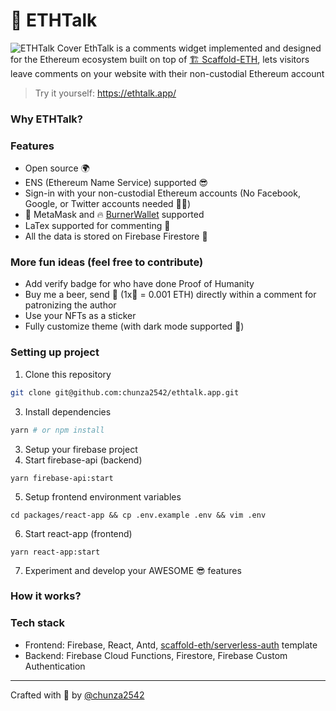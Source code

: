 # 💬 ETHTalk
![ETHTalk Cover](https://bafybeicy5tjxjqsfc5tddiszrjsv6fijnsg377kyoqtlttmcfogxd2n4eq.ipfs.infura-ipfs.io/)
EthTalk is a comments widget implemented and designed for the Ethereum ecosystem built on top of [🏗 Scaffold-ETH](https://github.com/austintgriffith/scaffold-eth), lets visitors leave comments on your website with their non-custodial Ethereum account

> Try it yourself: https://ethtalk.app/

### Why ETHTalk?

### Features
- Open source 🌍
- ENS (Ethereum Name Service) supported 😎
- Sign-in with your non-custodial Ethereum accounts (No Facebook, Google, or Twitter accounts needed 🙅‍♀️)
- 🦊 MetaMask and 🔥 [BurnerWallet](https://www.xdaichain.com/for-users/wallets/burner-wallet) supported
- LaTex supported for commenting 🧮
- All the data is stored on Firebase Firestore 💽

### More fun ideas (feel free to contribute)
- Add verify badge for who have done Proof of Humanity
- Buy me a beer, send 🍺 (1x🍺 = 0.001 ETH) directly within a comment for patronizing the author
- Use your NFTs as a sticker
- Fully customize theme (with dark mode supported 🌝)

### Setting up project
1. Clone this repository
```sh
git clone git@github.com:chunza2542/ethtalk.app.git
```
3. Install dependencies
```sh
yarn # or npm install
```
3. Setup your firebase project
4. Start firebase-api (backend)
```
yarn firebase-api:start
```
5. Setup frontend environment variables
```
cd packages/react-app && cp .env.example .env && vim .env
```
6. Start react-app (frontend)
```
yarn react-app:start
```
7. Experiment and develop your AWESOME 😎 features

### How it works?


### Tech stack
- Frontend: Firebase, React, Antd, [scaffold-eth/serverless-auth](https://github.com/austintgriffith/scaffold-eth/tree/serverless-auth) template
- Backend: Firebase Cloud Functions, Firestore, Firebase Custom Authentication

---

Crafted with 🧡 by [@chunza2542](https://twitter.com/chunza2542)
